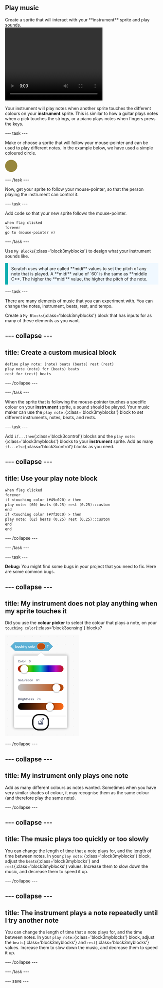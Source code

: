 ## Play music

<div style="display: flex; flex-wrap: wrap">
<div style="flex-basis: 200px; flex-grow: 1; margin-right: 15px;">
Create a sprite that will interact with your **instrument** sprite and play sounds.
</div>
<div>
 <video width="320" height="240" controls>
  <source src="images/step-3-demo.mp4" type="video/mp4">
  Your browser does not support mp4 video.
</video>
</div>
</div>

Your instrument will play notes when another sprite touches the different colours on your **instrument** sprite. This is similar to how a guitar plays notes when a pick touches the strings, or a piano plays notes when fingers press the keys.

--- task ---

Make or choose a sprite that will follow your mouse-pointer and can be used to play different notes. In the example below, we have used a simple coloured circle.

![Small gold circle sprite.](images/pick.svg)

--- /task ---

Now, get your sprite to follow your mouse-pointer, so that the person playing the instrument can control it.

--- task ---

Add code so that your new sprite follows the mouse-pointer.

```blocks3
when flag clicked
forever
go to (mouse-pointer v)
```
--- /task ---

Use `My Blocks`{:class='block3myblocks'} to design what your instrument sounds like.

<p style='border-left: solid; border-width:10px; border-color: #0faeb0; background-color: aliceblue; padding: 10px;'>Scratch uses what are called **midi** values to set the pitch of any note that is played. A **midi** value of `60` is the same as **middle C**. The higher the **midi** value, the higher the pitch of the note.
</p>

--- task ---

There are many elements of music that you can experiment with. You can change the notes, instrument, beats, rest, and tempo.

Create a `My Blocks`{:class='block3myblocks'} block that has inputs for as many of these elements as you want.

--- collapse ---
---
title: Create a custom musical block
---

```blocks3
define play note: (note) beats (beats) rest (rest)
play note (note) for (beats) beats
rest for (rest) beats
```

--- /collapse ---

--- /task ---

When the sprite that is following the mouse-pointer touches a specific colour on your **instrument** sprite, a sound should be played. Your music maker can use the `play note:`{:class='block3myblocks'} block to set different instruments, notes, beats, and rests.

--- task ---

 Add `if...then`{:class='block3control'} blocks and the `play note:`{:class='block3myblocks'} blocks to your **instrument** sprite. Add as many `if...else`{:class='block3control'} blocks as you need.

 --- collapse ---
 ---
 title: Use your play note block
 ---
 
```blocks3
when flag clicked
forever
if <touching color (#49c020) > then
play note: (60) beats (0.25) rest (0.25)::custom
end
if <touching color (#7f20c0) > then 
play note: (62) beats (0.25) rest (0.25)::custom
end
end
```
 
 --- /collapse ---

--- /task ---

--- task ---

**Debug:** You might find some bugs in your project that you need to fix. Here are some common bugs.

--- collapse ---
---
title: My instrument does not play anything when my sprite touches it
---

Did you use the **colour picker** to select the colour that plays a note, on your `touching color`{:class='block3sensing'} blocks?

![The 'select colour' interface shown, with the colour picker highlighted.](images/touching-color.png)

--- /collapse ---

--- collapse ---
---
title: My instrument only plays one note
---

Add as many different colours as notes wanted. Sometimes when you have very similar shades of colour, it may recognise them as the same colour (and therefore play the same note).

--- /collapse ---


--- collapse ---
---
title: The music plays too quickly or too slowly
---

You can change the length of time that a note plays for, and the length of time between notes. In your `play note:`{:class='block3myblocks'} block, adjust the `beats`{:class='block3myblocks'} and `rest`{:class='block3myblocks'} values. Increase them to slow down the music, and decrease them to speed it up.

--- /collapse ---

--- collapse ---
---
title: The instrument plays a note repeatedly until I try another note
---

You can change the length of time that a note plays for, and the time between notes. In your `play note:`{:class='block3myblocks'} block, adjust the `beats`{:class='block3myblocks'} and `rest`{:class='block3myblocks'} values. Increase them to slow down the music, and decrease them to speed it up.

--- /collapse ---

--- /task ---

--- save ---

